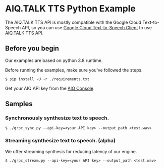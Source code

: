 # AIQ.TALK TTS Python Example

The AIQ.TALK TTS API is mostly compatible with the Google Cloud Text-to-Speech
API, so you can use
[Google Cloud Text-to-Speech Client](https://github.com/googleapis/python-texttospeech)
to use AIQ.TALK TTS API.


## Before you begin

Our examples are based on python 3.8 runtime.

Before running the examples, make sure you've followed the steps.

```shell
$ pip install -U -r ./requirements.txt
```

Get your AIQ API key from the
[AIQ Console](https://aiq.skelterlabs.com/console).

## Samples

### Synchronously synthesize text to speech.

```shell
$ ./grpc_sync.py --api-key=<your API key> --output_path <test.wav>
```

### Streaming synthesize text to speech. (alpha)

We offer streaming synthesis for reducing latency of our engine.

```shell
$ ./grpc_stream.py --api-key=<your API key> --output_path <test.wav>
```
